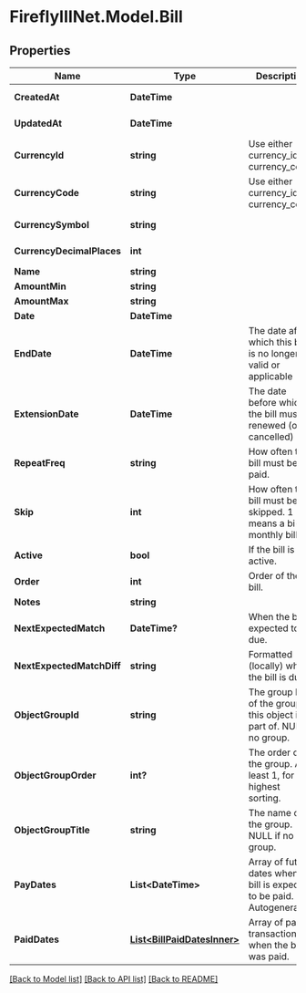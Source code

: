 # FireflyIIINet.Model.Bill

## Properties

Name | Type | Description | Notes
------------ | ------------- | ------------- | -------------
**CreatedAt** | **DateTime** |  | [optional] [readonly] 
**UpdatedAt** | **DateTime** |  | [optional] [readonly] 
**CurrencyId** | **string** | Use either currency_id or currency_code | [optional] 
**CurrencyCode** | **string** | Use either currency_id or currency_code | [optional] 
**CurrencySymbol** | **string** |  | [optional] [readonly] 
**CurrencyDecimalPlaces** | **int** |  | [optional] [readonly] 
**Name** | **string** |  | 
**AmountMin** | **string** |  | 
**AmountMax** | **string** |  | 
**Date** | **DateTime** |  | 
**EndDate** | **DateTime** | The date after which this bill is no longer valid or applicable | [optional] 
**ExtensionDate** | **DateTime** | The date before which the bill must be renewed (or cancelled) | [optional] 
**RepeatFreq** | **string** | How often the bill must be paid. | 
**Skip** | **int** | How often the bill must be skipped. 1 means a bi-monthly bill. | [optional] 
**Active** | **bool** | If the bill is active. | [optional] 
**Order** | **int** | Order of the bill. | [optional] 
**Notes** | **string** |  | [optional] 
**NextExpectedMatch** | **DateTime?** | When the bill is expected to be due. | [optional] [readonly] 
**NextExpectedMatchDiff** | **string** | Formatted (locally) when the bill is due. | [optional] [readonly] 
**ObjectGroupId** | **string** | The group ID of the group this object is part of. NULL if no group. | [optional] 
**ObjectGroupOrder** | **int?** | The order of the group. At least 1, for the highest sorting. | [optional] [readonly] 
**ObjectGroupTitle** | **string** | The name of the group. NULL if no group. | [optional] 
**PayDates** | **List&lt;DateTime&gt;** | Array of future dates when the bill is expected to be paid. Autogenerated. | [optional] [readonly] 
**PaidDates** | [**List&lt;BillPaidDatesInner&gt;**](BillPaidDatesInner.md) | Array of past transactions when the bill was paid. | [optional] [readonly] 

[[Back to Model list]](../README.md#documentation-for-models) [[Back to API list]](../README.md#documentation-for-api-endpoints) [[Back to README]](../README.md)

